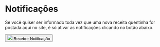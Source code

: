 <div id="modal-notification" class="d-none myModal-content">
  <h1 class="header-title">Notificações</h1>
  <form>
    <div class="px-md-1">
      <p class="text-center modal-notification-text mb-0 mt-3">
        Se você quiser ser informado toda vez que uma nova receita quentinha for postada aqui no site, é só ativar
        as notificações clicando no botão abaixo.
      </p>
    </div>
    <div class="d-flex justify-content-center pt-2">
      <button type="submit">
        <img src="{{ 'assets/images/modal-notification.png'  | relative_url }}" class="modal-img-notification">
        <span class="modal-icon-notification font-hover-notification font-weight-bold py-1 px-4">Receber Notificação</span>
      </button>
    </div>
  </form>
</div>

